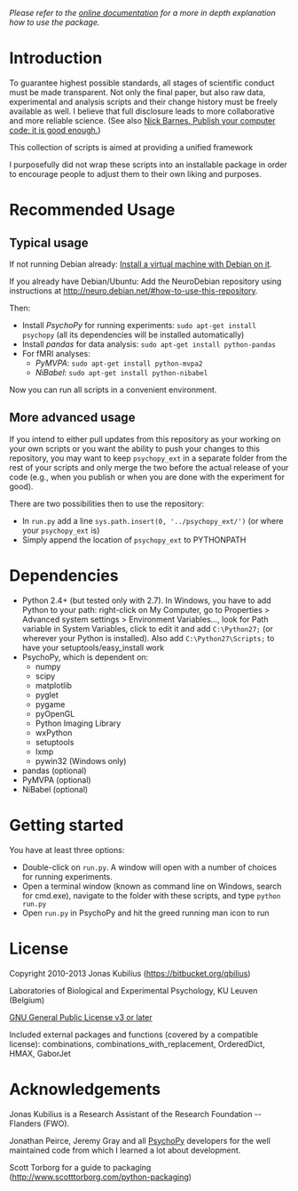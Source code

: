 *Please refer to the [online documentation](https://psychopy_ext.readthedocs.org) for a more in depth explanation how to use the package.*


Introduction
============

To guarantee highest possible standards, all stages of scientific conduct must be made transparent. Not only the final paper, but also raw data, experimental and analysis scripts and their change history must be freely available as well. I believe that full disclosure leads to more collaborative and more reliable science. (See also [Nick Barnes. Publish your computer code: it is good enough.](http://dx.doi.org/10.1038/467753a))

This collection of scripts is aimed at providing a unified framework

I purposefully did not wrap these scripts into an installable package in order to encourage people to adjust them to their own liking and purposes.


Recommended Usage
=================

## Typical usage ##
If not running Debian already: [Install a virtual machine with Debian on it](http://neuro.debian.net/#virtual-machine).

If you already have Debian/Ubuntu: Add the NeuroDebian repository using instructions at <http://neuro.debian.net/#how-to-use-this-repository>.

Then:

* Install *PsychoPy* for running experiments: `sudo apt-get install psychopy` (all its dependencies will be installed automatically)
* Install *pandas* for data analysis: `sudo apt-get install python-pandas`
* For fMRI analyses:
    * *PyMVPA*: `sudo apt-get install python-mvpa2`
    * *NiBabel*: `sudo apt-get install python-nibabel`

Now you can run all scripts in a convenient environment.

## More advanced usage ##
If you intend to either pull updates from this repository as your working on your own scripts or you want the ability to push your changes to this repository, you may want to keep `psychopy_ext` in a separate folder from the rest of your scripts and only merge the two before the actual release of your code (e.g., when you publish or when you are done with the experiment for good).

There are two possibilities then to use the repository:

- In `run.py` add a line `sys.path.insert(0, '../psychopy_ext/')` (or where
your `psychopy_ext` is)
- Simply append the location of `psychopy_ext` to PYTHONPATH


Dependencies
============

* Python 2.4+ (but tested only with 2.7). In Windows, you have to add Python to your path: right-click on My Computer, go to Properties > Advanced system settings > Environment Variables..., look for Path variable in System Variables, click to edit it and add `C:\Python27;` (or wherever your Python is installed). Also add `C:\Python27\Scripts;` to have your setuptools/easy_install work
* PsychoPy, which is dependent on:
    * numpy
    * scipy
    * matplotlib
    * pyglet
    * pygame
    * pyOpenGL
    * Python Imaging Library
    * wxPython
    * setuptools
    * lxmp
    * pywin32 (Windows only)
* pandas (optional)
* PyMVPA (optional)
* NiBabel (optional)


Getting started
===============

You have at least three options:

* Double-click on `run.py`. A window will open with a number of choices for running experiments.
* Open a terminal window (known as command line on Windows, search for cmd.exe), navigate to the folder with these scripts, and type `python run.py`
* Open `run.py` in PsychoPy and hit the greed running man icon to run


License
=======

Copyright 2010-2013 Jonas Kubilius (https://bitbucket.org/qbilius)

Laboratories of Biological and Experimental Psychology, KU Leuven (Belgium)

[GNU General Public License v3 or later](http://www.gnu.org/licenses/)

Included external packages and functions (covered by a compatible license):
combinations, combinations_with_replacement, OrderedDict, HMAX, GaborJet


Acknowledgements
================

Jonas Kubilius is a Research Assistant of the Research Foundation -- Flanders (FWO).

Jonathan Peirce, Jeremy Gray and all [PsychoPy](http://www.psychopy.org/) developers for the well maintained code from which I learned a lot about development.

Scott Torborg for a guide to packaging (http://www.scotttorborg.com/python-packaging)
